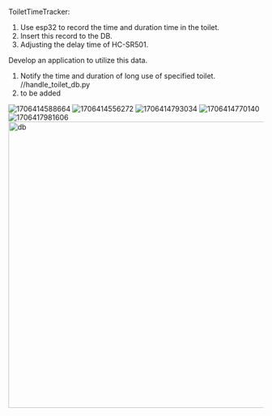 ToiletTimeTracker: 
1. Use esp32 to record the time and duration time in the toilet.
2. Insert this record to the DB.
3. Adjusting the delay time of HC-SR501.


Develop an application to utilize this data.
  1. Notify the time and duration of long use of specified toilet.  //handle_toilet_db.py
  2. to be added


![1706414588664](https://github.com/everschen/SmartThings_ESP/assets/26154786/8d40e798-2206-4514-95f6-5f25a7f514b3)
![1706414556272](https://github.com/everschen/SmartThings_ESP/assets/26154786/5cb2536e-847a-4ba3-b9f4-3cd80ef45e4e)
![1706414793034](https://github.com/everschen/SmartThings_ESP/assets/26154786/825a7357-bb59-44eb-8c7f-c3ce32d4f50d)
![1706414770140](https://github.com/everschen/SmartThings_ESP/assets/26154786/434186f7-d286-43fd-a7f0-330af6016b1d)
![1706417981606](https://github.com/everschen/SmartThings_ESP/assets/26154786/a28d8fd4-4b25-4ea5-b719-5f71e501cfc8)
<img width="566" alt="db" src="https://github.com/everschen/SmartThings_ESP/assets/26154786/eda10a73-008b-4da1-a1b5-7b5edc3c3dbc">
